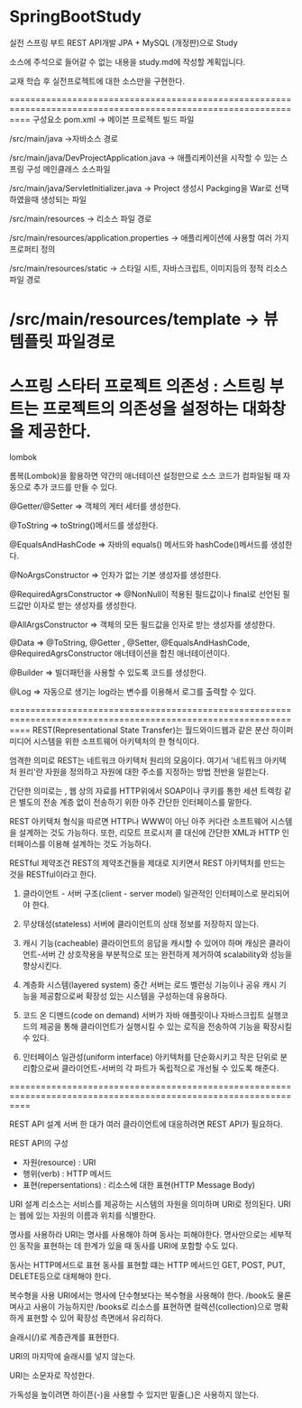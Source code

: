 # SpringBootStudy
실전 스프링 부트 REST API개발 JPA + MySQL (개정판)으로 Study

소스에 주석으로 들어갈 수 없는 내용을 study.md에 작성할 계획입니다.

교재 학습 후 실전프로젝트에 대한 소스만을 구현한다.

================================================================================================================
구성요소 pom.xml -> 메이븐 프로젝트 빌드 파일

/src/main/java ->자바소스 경로

/src/main/java/DevProjectApplication.java -> 애플리케이션을 시작할 수 있는 스프링 구성 메인클래스 소스파일

/src/main/java/ServletInitializer.java -> Project 생성시 Packging을 War로 선택하였을때 생성되는 파일

/src/main/resources -> 리소스 파일 경로

/src/main/resources/application.properties -> 애플리케이션에 사용할 여러 가지 프로퍼티 정의

/src/main/resources/static -> 스타일 시트, 자바스크립트, 이미지등의 정적 리소스 파일 경로

/src/main/resources/template -> 뷰 템플릿 파일경로
================================================================================================================
스프링 스타터 프로젝트 의존성 : 스트링 부트는 프로젝트의 의존성을 설정하는 대화창을 제공한다.
================================================================================================================
lombok

롬복(Lombok)을 활용하면 약갼의 애너테이션 설정만으로 소스 코드가 컴파일될 때 자동으로 추가 코드를 만들 수 있다.

@Getter/@Setter => 객체의 게터 세터를 생성한다.

@ToString => toString()메서드를 생성한다.

@EqualsAndHashCode => 자바의 equals() 메서드와 hashCode()메서드를 생성한다. 

@NoArgsConstructor => 인자가 없는 기본 생성자를 생성한다.

@RequiredAgrsConstructor => @NonNull이 적용된 필드값이나 final로 선언된 필드값만 이자로 받는 생성자를 생성한다.

@AllArgsConstructor => 객체의 모든 필드값을 인자로 받는 생성자를 생성한다.

@Data => @ToString, @Getter , @Setter, @EqualsAndHashCode, @RequiredAgrsConstructor 애너테이션을 합친 애너테이션이다.

@Builder => 빌더패턴을 사용할 수 있도록 코드를 생성한다.

@Log => 자동으로 생기는 log라는 변수를 이용해서 로그를 출력할 수 있다.

================================================================================================================
REST(Representational State Transfer)는 월드와이드웹과 같은 분산 하이퍼미디어 시스템을 위한 소프트웨어 아키텍처의 한 형식이다.

엄격한 의미로 REST는 네트워크 아키텍처 원리의 모음이다. 여기서 '네트워크 아키텍처 원리'란 자원을 정의하고 자원에 대한 주소를 지정하는 방법 전반을 일컫는다.

간단한 의미로는 , 웹 상의 자료를 HTTP위에서 SOAP이나 쿠키를 통한 세션 트렉킹 같은 별도의 전송 계층 없이 전송하기 위한 아주 간단한 인터페이스를 말한다.

REST 아키텍처 형식을 따르면 HTTP나 WWW이 아닌 아주 커다란 소프트웨어 시스템을 설계하는 것도 가능하다.
또한, 리모트 프로시저 콜 대신에 간단한 XML과 HTTP 인터페이스를 이용해 설계하는 것도 가능하다.

RESTful 제약조건
REST의 제약조건들을 제대로 지키면서 REST 아키텍처를 만드는 것을 RESTful이라고 한다.

1. 클라이언트 - 서버 구조(client - server model)
일관적인 인터페이스로 분리되어야 한다.

2. 무상태성(stateless)
서버에 클라이언트의 상태 정보를 저장하지 않는다.

3. 캐시 기능(cacheable)
클라이언트의 응답을 캐시할 수 있어야 하며 캐싱은 클라이언트-서버 간 상호작용을 부분적으로 또는 완전하게 제거하여 scalability와 성능을 향상시킨다.

4. 계층화 시스템(layered system)
중간 서버는 로드 벨런싱 기능이나 공유 캐시 기능을 제공함으로써 확장성 있는 시스템을 구성하는데 유용하다.

5. 코드 온 디멘드(code on demand)
서버가 자바 애플릿이나 자바스크립트 실행코드의 제공을 통해 클라이언트가 실행시킬 수 있는 로직을 전송하여 기능을 확장시킬 수 있다.

6. 인터페이스 일관성(uniform interface)
아키텍처를 단순화시키고 작은 단위로 분리함으로써 클라이언트-서버의 각 파트가 독립적으로 개선될 수 있도록 해준다.

================================================================================================================
 
 REST API 설계
 서버 한 대가 여러 클라이언트에 대응하려면 REST API가 필요하다.
 
 REST API의 구성
 - 자원(resource) : URI
 - 행위(verb) : HTTP 메서드
 - 표현(repersentations) : 리소스에 대한 표현(HTTP Message Body)
 
 URI 설계
 리소스는 서비스를 제공하는 시스템의 자원을 의미하며 URI로 정의된다. URI는 웹에 있는 자원의 이름과 위치를 식별한다.
 
 명사를 사용하라
 URI는 명사를 사용해야 하며 동사는 피해야한다.
 명사만으로는 세부적인 동작을 표현하는 데 한계가 있을 때 동사를 URI에 포함할 수도 있다.
 
 동사는 HTTP메서드로 표현
 동사를 표현할 떄는 HTTP 메서드인 GET, POST, PUT, DELETE등으로 대체해야 한다.
 
 복수형을 사용
 URI에서는 명사에 단수형보다는 복수형을 사용해야 한다.
 /book도 물론 며사고 사용이 가능하지만 /books로 리소스를 표현하면 컬렉션(collection)으로 명확하게 표현할 수 있어 확장성 측면에서 유리하다.
 
 슬래시(/)로 계층관계를 표현한다.
 
 URI의 마지막에 슬래시를 넣지 않는다.
 
 URI는 소문자로 작성한다.
 
 가독성을 높이려면 하이픈(-)을 사용할 수 있지만 밑줄(_)은 사용하지 않는다.
 
 
 
 
 
 
 
 
 
 
 
 
 
 
 
 
 
 
 
 
 
 
 
   










